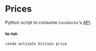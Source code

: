 # Prices

Python script to consume `CoinGecko`'s [API](https://www.coingecko.com/api/documentations/v3).

#### to run

`conda activate bitcoin price`